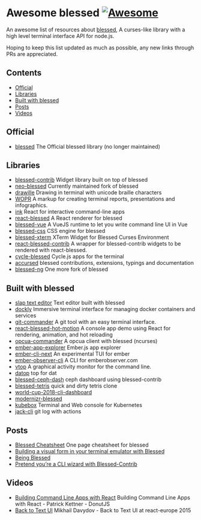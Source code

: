 # Awesome blessed [![Awesome](https://awesome.re/badge.svg)](https://github.com/sindresorhus/awesome)

An awesome list of resources about [blessed](https://github.com/chjj/blessed), A curses-like library with a high level terminal interface API for node.js.

Hoping to keep this list updated as much as possible, any new links through PRs are appreciated.

## Contents
- [Official](#official)
- [Libraries](#libraries)
- [Built with blessed](#built-with-blessed)
- [Posts](#posts)
- [Videos](#videos)

## Official
- [blessed](https://github.com/chjj/blessed) The Official blessed library (no longer maintained)

## Libraries
- [blessed-contrib](https://github.com/yaronn/blessed-contrib) Widget library built on top of blessed
- [neo-blessed](https://github.com/mscdex/neo-blessed) Currently maintained fork of blessed
- [drawille](https://github.com/madbence/node-drawille) Drawing in terminal with unicode braille characters 
- [WOPR](https://github.com/yaronn/wopr) A markup for creating terminal reports, presentations and infographics.  
- [ink](https://github.com/vadimdemedes/ink) React for interactive command-line apps
- [react-blessed](https://github.com/Yomguithereal/react-blessed) A React renderer for blessed
- [blessed-vue](https://github.com/lyonlai/blessed-vue) A VueJS runtime to let you write command line UI in Vue
- [blessed-css](https://github.com/TooTallNate/blessed-css) CSS engine for blessed
- [blessed-xterm](https://github.com/rse/blessed-xterm) XTerm Widget for Blessed Curses Environment
- [react-blessed-contrib](https://github.com/dundalek/react-blessed-contrib) A wrapper for blessed-contrib widgets to be rendered with react-blessed.
- [cycle-blessed](https://github.com/alkhe/cycle-blessed) Cycle.js apps for the terminal
- [accursed](https://github.com/cancerberoSgx/accursed) blessed contributions, extensions, typings and documentation
- [blessed-ng](https://github.com/blessed-ng/blessed) One more fork of blessed

## Built with blessed
- [slap text editor](https://github.com/slap-editor/slap) Text editor built with blessed
- [dockly](https://github.com/lirantal/dockly) Immersive terminal interface for managing docker containers and services
- [git-commander](https://github.com/golbin/git-commander) A git tool with an easy terminal interface.
- [react-blessed-hot-motion](https://github.com/gaearon/react-blessed-hot-motion) A console app demo using React for rendering, animation, and hot reloading
- [opcua-commander](https://github.com/node-opcua/opcua-commander) A opcua client with blessed (ncurses)
- [ember-app-explorer](https://github.com/rajasegar/eax) Ember.js app explorer
- [ember-cli-next](https://github.com/rajasegar/ember-cli-next) An experimental TUI for ember
- [ember-observer-cli](https://github.com/rajasegar/ember-observer-cli) A CLI for emberobserver.com
- [vtop](https://github.com/MrRio/vtop) A graphical activity monitor for the command line.
- [datop](https://github.com/maxogden/datop) top for dat
- [blessed-ceph-dash](https://github.com/digitallyserviced/blessed-ceph-dash) ceph dashboard using blessed-contrib
- [blessed-tetris](https://github.com/kirjavascript/blessed-tetris) quick and dirty tetris clone
- [world-cup-2018-cli-dashboard](https://github.com/cedricblondeau/world-cup-2018-cli-dashboard)
- [modernizr-blessed](https://github.com/patrickkettner/modernizr-blessed)
- [kubebox](https://github.com/astefanutti/kubebox) Terminal and Web console for Kubernetes
- [jack-cli](https://github.com/drewbrokke/jack-cli) git log with actions

## Posts
- [Blessed Cheatsheet](https://devhints.io/blessed) One page cheatsheet for blessed
- [Building a visual form in your terminal emulator with Blessed](https://badacadabra.github.io/Building-a-visual-form-in-your-terminal-emulator-with-Blessed/) 
- [Being Blessed](https://recodes.co/being-blessed/)
- [Pretend you’re a CLI wizard with Blessed-Contrib](https://www.omgubuntu.co.uk/2019/01/blessed-contrib-hacker-terminal)

## Videos
- [Building Command Line Apps with React](https://www.youtube.com/watch?v=duNfIN8T9jA) Building Command Line Apps with React - Patrick Kettner - DonutJS
- [Back to Text UI](https://www.youtube.com/watch?v=ee_U2t-8L48) Mikhail Davydov - Back to Text UI at react-europe 2015

